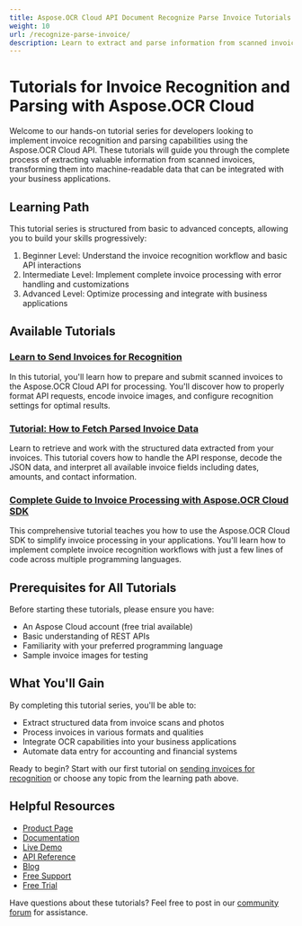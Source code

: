 ```yaml
---
title: Aspose.OCR Cloud API Document Recognize Parse Invoice Tutorials
weight: 10
url: /recognize-parse-invoice/
description: Learn to extract and parse information from scanned invoices with these step-by-step tutorials for Aspose.OCR Cloud API.
---
```


# Tutorials for Invoice Recognition and Parsing with Aspose.OCR Cloud

Welcome to our hands-on tutorial series for developers looking to implement invoice recognition and parsing capabilities using the Aspose.OCR Cloud API. These tutorials will guide you through the complete process of extracting valuable information from scanned invoices, transforming them into machine-readable data that can be integrated with your business applications.

## Learning Path

This tutorial series is structured from basic to advanced concepts, allowing you to build your skills progressively:

1. Beginner Level: Understand the invoice recognition workflow and basic API interactions
2. Intermediate Level: Implement complete invoice processing with error handling and customizations
3. Advanced Level: Optimize processing and integrate with business applications

## Available Tutorials

### [Learn to Send Invoices for Recognition](/recognize-parse-invoice/send-for-recognition/)

In this tutorial, you'll learn how to prepare and submit scanned invoices to the Aspose.OCR Cloud API for processing. You'll discover how to properly format API requests, encode invoice images, and configure recognition settings for optimal results.

### [Tutorial: How to Fetch Parsed Invoice Data](/recognize-parse-invoice/fetch-recognition-result/)

Learn to retrieve and work with the structured data extracted from your invoices. This tutorial covers how to handle the API response, decode the JSON data, and interpret all available invoice fields including dates, amounts, and contact information.

### [Complete Guide to Invoice Processing with Aspose.OCR Cloud SDK](/recognize-parse-invoice/recognition-sdk/)

This comprehensive tutorial teaches you how to use the Aspose.OCR Cloud SDK to simplify invoice processing in your applications. You'll learn how to implement complete invoice recognition workflows with just a few lines of code across multiple programming languages.

## Prerequisites for All Tutorials

Before starting these tutorials, please ensure you have:

- An Aspose Cloud account (free trial available)
- Basic understanding of REST APIs
- Familiarity with your preferred programming language
- Sample invoice images for testing

## What You'll Gain

By completing this tutorial series, you'll be able to:

- Extract structured data from invoice scans and photos
- Process invoices in various formats and qualities
- Integrate OCR capabilities into your business applications
- Automate data entry for accounting and financial systems

Ready to begin? Start with our first tutorial on [sending invoices for recognition](/recognize-parse-invoice/send-for-recognition/) or choose any topic from the learning path above.

## Helpful Resources

- [Product Page](https://products.aspose.cloud/ocr/)
- [Documentation](https://docs.aspose.cloud/ocr/)
- [Live Demo](https://products.aspose.app/ocr/family)
- [API Reference](https://reference.aspose.cloud/ocr/)
- [Blog](https://blog.aspose.cloud/category/ocr/)
- [Free Support](https://forum.aspose.cloud/c/ocr/12/)
- [Free Trial](https://dashboard.aspose.cloud/#/apps)

Have questions about these tutorials? Feel free to post in our [community forum](https://forum.aspose.cloud/c/ocr/12/) for assistance.
